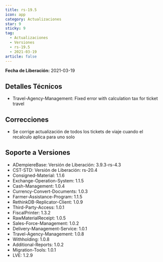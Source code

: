 ```yaml
---
title: rs-19.5
icon: app
category: Actualizaciones
star: 9
sticky: 9
tag:
  - Actualizaciones
  - Versiones
  - rs-19.5
  - 2021-03-19
article: false
---
```


**Fecha de Liberación:** 2021-03-19

## Detalles Técnicos

- Travel-Agency-Management: Fixed error with calculation tax for ticket travel

## Correcciones

- Se corrige actualización de todos los tickets de viaje cuando el recalculo aplica para uno solo

## Soporte a Versiones

- ADempiereBase: Versión de Liberación: 3.9.3-rs-4.3
- CST-STD: Versión de Liberación: rs-20.4
- Consigned-Material: 1.1.6
- Exchange-Operation-System: 1.1.5
- Cash-Management: 1.0.4
- Currency-Convert-Documents: 1.0.3
- Farmer-Assistance-Program: 1.1.5
- RethinkDB-Replicator-Client: 1.0.9
- Third-Party-Access: 1.0.1
- FiscalPrinter: 1.3.2
- RawMaterialReceipt: 1.0.5
- Sales-Force-Management: 1.0.2
- Delivery-Management-Service: 1.0.1
- Travel-Agency-Management: 1.0.8
- Withholding: 1.0.8
- Additional-Reports: 1.0.2
- Migration-Tools: 1.0.1
- LVE: 1.2.9
